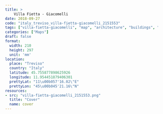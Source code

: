 ```yaml
---
title: > 
    Villa Fietta - Giacomelli
date: 2018-09-27
code: "italy_treviso_villa-fietta-giacomelli_2151553"
tags: ["villa-fietta-giacomelli", "map", "architecture", "buildings", "Treviso", "Italy"]
categories: ["Maps"]
draft: false
format:
  width: 210
  height: 297
  unit: 'mm'
location:
  place: "Treviso"
  country: "Italy"
  latitude: 45.755877898625926
  longitude: 11.954451879406301
  prettyLat: "11\u00b057'16.02\"E"
  prettyLon: "45\u00b045'21.16\"N"
resources:
- src: "villa-fietta-giacomelli_2151553.png"
  title: "Cover"
  name: cover
---
```

